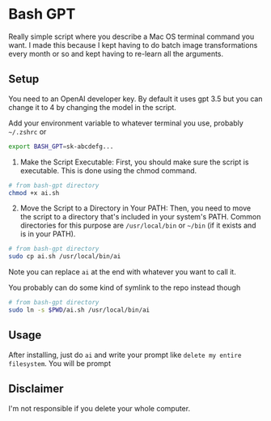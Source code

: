 # Bash GPT

Really simple script where you describe a Mac OS terminal command you want. I made this because I kept having to do batch image transformations every month or so and kept having to re-learn all the arguments.

## Setup

You need to an OpenAI developer key. By default it uses gpt 3.5 but you can change it to 4 by changing the model in the script.

Add your environment variable to whatever terminal you use, probably `~/.zshrc` or 

```bash
export BASH_GPT=sk-abcdefg...
```

1. Make the Script Executable: First, you should make sure the script is executable. This is done using the chmod command.

```bash
# from bash-gpt directory
chmod +x ai.sh
```

2. Move the Script to a Directory in Your PATH: Then, you need to move the script to a directory that's included in your system's PATH. Common directories for this purpose are `/usr/local/bin` or `~/bin` (if it exists and is in your PATH).

```bash
# from bash-gpt directory
sudo cp ai.sh /usr/local/bin/ai
```

Note you can replace `ai` at the end with whatever you want to call it.

You probably can do some kind of symlink to the repo instead though

```bash
# from bash-gpt directory
sudo ln -s $PWD/ai.sh /usr/local/bin/ai
```

## Usage

After installing, just do `ai` and write your prompt like `delete my entire filesystem`. You will be prompt

## Disclaimer

I'm not responsible if you delete your whole computer.